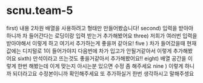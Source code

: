 # scnu.team-5
first) 내용 2차원 배열을 사용하려고 형태만 만들어봤습니다!
second) 입력을 받아야하니까 차 들어간다는 로딩이랑 입력 받는거 추가해봤어요
three) 저희가 여러번 입력을 받아야해서 이렇게 하고 여기서 추가하는게 좋을꺼 같아요!
five ) 차가 들어갔을때 현재 값에는 디지털로 1이 들어가야지 다음번에 차가 입고가 안될거같아서 이렇게 추가해봤어요
sixth) 만석이라고 뜨는것도 좋을거같아서 추가해봤어요!!
eight) 배열 공간을 이렇게 한번 해봤는데 이게 맞는지 아시는분 있으면 수정 좀 해주세요
nine ) 이렇게 하니까 되더라고요 수정본이니까 확인해주세요 또 추가하실거 한번 생각하시고 말해주셍요
